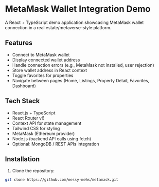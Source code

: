# MetaMask Wallet Integration Demo

A React + TypeScript demo application showcasing MetaMask wallet connection in a real estate/metaverse-style platform.  

## Features

- Connect to MetaMask wallet
- Display connected wallet address
- Handle connection errors (e.g., MetaMask not installed, user rejection)
- Store wallet address in React context
- Toggle favorites for properties
- Navigate between pages (Home, Listings, Property Detail, Favorites, Dashboard)

## Tech Stack

- React.js + TypeScript
- React Router v6
- Context API for state management
- Tailwind CSS for styling
- MetaMask (Ethereum provider)
- Node.js (backend API calls using fetch)
- Optional: MongoDB / REST APIs integration

## Installation

1. Clone the repository:
```bash
git clone https://github.com/messy-mehs/metamask.git

